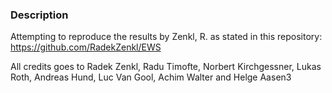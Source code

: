 ### Description
Attempting to reproduce the results by Zenkl, R. as stated in this repository: https://github.com/RadekZenkl/EWS

All credits goes to Radek Zenkl, Radu Timofte, Norbert Kirchgessner, Lukas Roth, Andreas Hund, Luc Van Gool, Achim Walter and Helge Aasen3
